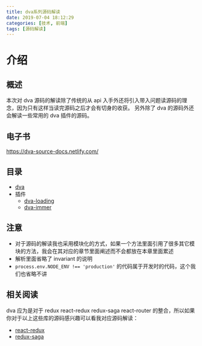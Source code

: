 ```yaml
---
title: dva系列源码解读
date: 2019-07-04 18:12:29
categories: [技术, 前端]
tags: [源码解读]
---
```


# 介绍

## 概述

本次对 dva 源码的解读除了传统的从 api 入手外还将引入带入问题读源码的理念，因为只有这样当读完源码之后才会有切身的收获。
另外除了 dva 的源码外还会解读一些常用的 dva 插件的源码。

<!-- more -->

## 电子书

https://dva-source-docs.netlify.com/

## 目录

- [dva](https://dva-source-docs.netlify.com/dva/#%E7%89%88%E6%9C%AC)
- 插件
  - [dva-loading](https://dva-source-docs.netlify.com/dva-loading/#%E6%A6%82%E8%BF%B0)
  - [dva-immer](https://dva-source-docs.netlify.com/dva-immer/#%E6%A6%82%E8%BF%B0)

## 注意

- 对于源码的解读我也采用模块化的方式，如果一个方法里面引用了很多其它模块的方法，我会在其对应的章节里面阐述而不会都放在本章里面累述
- 解析里面省略了 invariant 的说明
- `process.env.NODE_ENV !== 'production'` 的代码属于开发时的代码，这个我们也省略不讲

## 相关阅读

dva 应为是对于 redux react-redux redux-saga react-router 的整合，所以如果你对于以上这些库的源码感兴趣可以看我对应源码解读：

- [react-redux](https://react-redux-source-docs.netlify.com/)
- [redux-saga](https://lfesc.github.io/redux-saga/)
